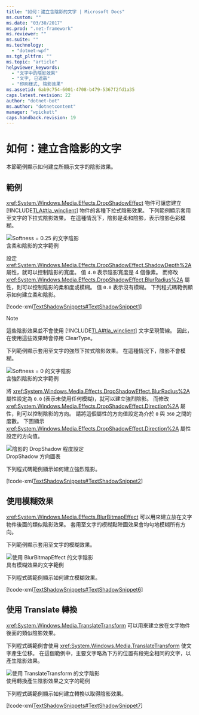 ```yaml
---
title: "如何：建立含陰影的文字 | Microsoft Docs"
ms.custom: ""
ms.date: "03/30/2017"
ms.prod: ".net-framework"
ms.reviewer: ""
ms.suite: ""
ms.technology: 
  - "dotnet-wpf"
ms.tgt_pltfrm: ""
ms.topic: "article"
helpviewer_keywords: 
  - "文字中的陰影效果"
  - "文字, 已遮蔽"
  - "印刷樣式, 陰影效果"
ms.assetid: 6ab9c754-6001-4708-b479-5367f2fd1a35
caps.latest.revision: 22
author: "dotnet-bot"
ms.author: "dotnetcontent"
manager: "wpickett"
caps.handback.revision: 19
---
```

# 如何：建立含陰影的文字
本節範例顯示如何建立所顯示文字的陰影效果。  
  
## 範例  
 <xref:System.Windows.Media.Effects.DropShadowEffect> 物件可讓您建立 [!INCLUDE[TLA#tla_winclient](../../../../includes/tlasharptla-winclient-md.md)] 物件的各種下拉式陰影效果。  下列範例顯示套用至文字的下拉式陰影效果。  在這種情況下，陰影是柔和陰影，表示陰影色彩模糊。  
  
 ![Softness &#61; 0.25 的文字陰影](../../../../docs/framework/wpf/advanced/media/shadowtext01.png "ShadowText01")  
含柔和陰影的文字範例  
  
 設定 <xref:System.Windows.Media.Effects.DropShadowEffect.ShadowDepth%2A> 屬性，就可以控制陰影的寬度。  值 `4.0` 表示陰影寬度是 4 個像素。  而修改 <xref:System.Windows.Media.Effects.DropShadowEffect.BlurRadius%2A> 屬性，則可以控制陰影的柔和度或模糊。  值 `0.0` 表示沒有模糊。  下列程式碼範例顯示如何建立柔和陰影。  
  
 [!code-xml[TextShadowSnippets#TextShadowSnippet1](../../../../samples/snippets/csharp/VS_Snippets_Wpf/TextShadowSnippets/CS/SingleShadows.xaml#textshadowsnippet1)]  
  
> [!NOTE]
>  這些陰影效果並不會使用 [!INCLUDE[TLA#tla_winclient](../../../../includes/tlasharptla-winclient-md.md)] 文字呈現管線。  因此，在使用這些效果時會停用 ClearType。  
  
 下列範例顯示套用至文字的強烈下拉式陰影效果。  在這種情況下，陰影不會模糊。  
  
 ![Softness &#61; 0 的文字陰影](../../../../docs/framework/wpf/advanced/media/shadowtext02.png "ShadowText02")  
含強烈陰影的文字範例  
  
 將 <xref:System.Windows.Media.Effects.DropShadowEffect.BlurRadius%2A> 屬性設定為 `0.0` \(表示未使用任何模糊\)，就可以建立強烈陰影。  而修改 <xref:System.Windows.Media.Effects.DropShadowEffect.Direction%2A> 屬性，則可以控制陰影的方向。  請將這個屬性的方向值設定為介於 `0` 與 `360` 之間的度數。  下圖顯示 <xref:System.Windows.Media.Effects.DropShadowEffect.Direction%2A> 屬性設定的方向值。  
  
 ![陰影的 DropShadow 程度設定](../../../../docs/framework/wpf/advanced/media/shadowtext08.png "ShadowText08")  
DropShadow 方向圖表  
  
 下列程式碼範例顯示如何建立強烈陰影。  
  
 [!code-xml[TextShadowSnippets#TextShadowSnippet2](../../../../samples/snippets/csharp/VS_Snippets_Wpf/TextShadowSnippets/CS/SingleShadows.xaml#textshadowsnippet2)]  
  
## 使用模糊效果  
 <xref:System.Windows.Media.Effects.BlurBitmapEffect> 可以用來建立放在文字物件後面的類似陰影效果。  套用至文字的模糊點陣圖效果會均勻地模糊所有方向。  
  
 下列範例顯示套用至文字的模糊效果。  
  
 ![使用 BlurBitmapEffect 的文字陰影](../../../../docs/framework/wpf/advanced/media/shadowtext06.png "ShadowText06")  
具有模糊效果的文字範例  
  
 下列程式碼範例顯示如何建立模糊效果。  
  
 [!code-xml[TextShadowSnippets#TextShadowSnippet6](../../../../samples/snippets/csharp/VS_Snippets_Wpf/TextShadowSnippets/CS/BlurShadows.xaml#textshadowsnippet6)]  
  
## 使用 Translate 轉換  
 <xref:System.Windows.Media.TranslateTransform> 可以用來建立放在文字物件後面的類似陰影效果。  
  
 下列程式碼範例會使用 <xref:System.Windows.Media.TranslateTransform> 使文字產生位移。  在這個範例中，主要文字略為下方的位置有段完全相同的文字，以產生陰影效果。  
  
 ![使用 TranslateTransform 的文字陰影](../../../../docs/framework/wpf/advanced/media/shadowtext07.png "ShadowText07")  
使用轉換產生陰影效果之文字的範例  
  
 下列程式碼範例顯示如何建立轉換以取得陰影效果。  
  
 [!code-xml[TextShadowSnippets#TextShadowSnippet7](../../../../samples/snippets/csharp/VS_Snippets_Wpf/TextShadowSnippets/CS/TransformShadows.xaml#textshadowsnippet7)]